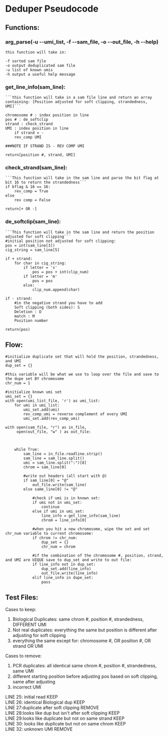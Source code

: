 # Deduper Pseudocode 

## Functions: 

### arg_parse(-u --umi_list, -f --sam_file, -o --out_file, -h --help)
```
this function will take in:

-f sorted sam file
-o output deduplicated sam file 
-u list of known umis 
-h output a useful help message 
```

### get_line_info(sam_line):
```
```this function will take in a sam file line and return an array containing: [Position adjusted for soft clipping, strandedness, UMI]```

chromosome # : index position in line 
pos # : de_softclip 
strand : check_strand
UMI : index position in line
    if strand = - 
    rev_comp UMI 

###NOTE IF STRAND IS - REV COMP UMI 

return[position #, strand, UMI]
```

### check_strand(sam_line):
```
```This function will take in the sam line and parse the bit flag at bit 16 to return the strandedness```
if bflag & 16 == 16:
    rev_comp = True
else
    rev comp = False 

return[+ OR -]
```

### de_softclip(sam_line):
```
```This function will take in the sam line and return the position adjusted for soft clipping```
#initial position not adjusted for soft clipping: 
pos = int(sam_line[3])
cig_string = sam_line[5]

if + strand: 
    for char in cig_string:
        if letter = 's'
            pos = pos + int(clip_num)
        if letter = 'm' 
            pos = pos 
        else: 
            clip_num.append(char)

if - strand: 
    #in the negative strand you have to add 
    Soft clipping (both sides): S
    Deletion : D
    match : M 
    Position number 

return(pos)
```

## Flow:
```
#initialize duplicate set that will hold the position, strandedness, and UMI 
dup_set = {}

#this variable will be what we use to loop over the file and save to the dupe set BY chromosome 
chr_num = 1

#initialize known umi set 
umi_set = {}
with open(umi_list_file, 'r') as umi_list:
    for umi in umi_list:
        umi_set.add(umi)
        rev_comp_umi = reverse complement of every UMI 
        umi_set.add(rev_comp_umi)

with open(sam_file, "r") as in_file, 
     open(out_file, "w" ) as out_file:

    

    while True: 
        sam_line = in_file.readline.strip()
        sam_line = sam_line.split()
        umi = sam_line.split(":")[8]
        chrom = sam_line[0]

        #write out headers (all start with @)
        if sam_line[0] = "@"
            out_file.write(sam_line)
        else same_line[0] != "@"

            #check if umi is in known set:
            if umi not in umi_set: 
                continue 
            else if umi in umi_set: 
                line_info = get_line_info(sam_line)
                chrom = line_info[0]
            
            #when you hit a new chromosome, wipe the set and set chr_num variable to current chromosome: 
            if chrom != chr_num:
                dup_set = {}
                chr_num = chrom
            
            #if the combination of the chromosome #, position, strand, and UMI are UIQUE save to dup_set and write to out file: 
            if line_info not in dup_set:
                dup_set.add(line_info)
                out_file.write(line_info)
            elif line_info in dupe_set:
                pass 

```

## Test Files: 
Cases to keep: 
1. Biological Duplicates: same chrom #, position #, strandedness, DIFFERENT UMI 
2. Not real duplicates: everything the same but position is different after adjusting for soft clipping 
3. everything the same except for: chromosome #, OR position #, OR strand OR UMI 

Cases to remove:
1. PCR duplicates: all identical same chrom #, position #, strandedness, same UMI
2. different starting position before adjusting pos based on soft clipping, same after adjusting 
3. incorrect UMI 

LINE 25: initial read KEEP  
LINE 26: identical Biological dup KEEP\
LINE 27:duplicate after soft clipping REMOVE\
LINE 28:looks like dup but isn't after soft clipping KEEP\
LINE 29:looks like duplicate but not on same strand KEEP\
LINE 30: looks like duplicate but not on same chrom KEEP\
LINE 32: unknown UMI REMOVE
